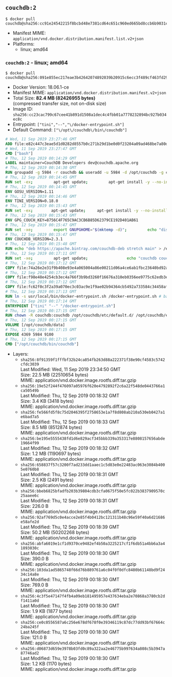## `couchdb:2`

```console
$ docker pull couchdb@sha256:cc91e24542215f8bcbd48e7381cd64c651c960ed665bd8ccb6b9031c52b5024e
```

-	Manifest MIME: `application/vnd.docker.distribution.manifest.list.v2+json`
-	Platforms:
	-	linux; amd64

### `couchdb:2` - linux; amd64

```console
$ docker pull couchdb@sha256:091e855ec217eae3b42642074892039b20915c6ecc3f489cf463fd2902c99513
```

-	Docker Version: 18.06.1-ce
-	Manifest MIME: `application/vnd.docker.distribution.manifest.v2+json`
-	Total Size: **82.4 MB (82426955 bytes)**  
	(compressed transfer size, not on-disk size)
-	Image ID: `sha256:cc23cac799c67cee41b891d1508a1dec4c4fbb01a7778232894bc927b034ec8c`
-	Entrypoint: `["tini","--","\/docker-entrypoint.sh"]`
-	Default Command: `["\/opt\/couchdb\/bin\/couchdb"]`

```dockerfile
# Wed, 11 Sep 2019 23:27:46 GMT
ADD file:e82c447c3eae5d1d0282d8557b0c271b29d1be0d0f23204a09ad468be7a80d8c in / 
# Wed, 11 Sep 2019 23:27:47 GMT
CMD ["bash"]
# Thu, 12 Sep 2019 00:14:29 GMT
LABEL maintainer=CouchDB Developers dev@couchdb.apache.org
# Thu, 12 Sep 2019 00:14:30 GMT
RUN groupadd -g 5984 -r couchdb && useradd -u 5984 -d /opt/couchdb -g couchdb couchdb
# Thu, 12 Sep 2019 00:14:45 GMT
RUN set -ex;         apt-get update;         apt-get install -y --no-install-recommends                 apt-transport-https                 ca-certificates                 dirmngr                 gnupg         ;         rm -rf /var/lib/apt/lists/*
# Thu, 12 Sep 2019 00:14:45 GMT
ENV GOSU_VERSION=1.11
# Thu, 12 Sep 2019 00:14:46 GMT
ENV TINI_VERSION=0.18.0
# Thu, 12 Sep 2019 00:15:43 GMT
RUN set -ex; 		apt-get update; 	apt-get install -y --no-install-recommends wget; 	rm -rf /var/lib/apt/lists/*; 		dpkgArch="$(dpkg --print-architecture | awk -F- '{ print $NF }')"; 		wget -O /usr/local/bin/gosu "https://github.com/tianon/gosu/releases/download/${GOSU_VERSION}/gosu-$dpkgArch"; 	wget -O /usr/local/bin/gosu.asc "https://github.com/tianon/gosu/releases/download/$GOSU_VERSION/gosu-$dpkgArch.asc"; 	export GNUPGHOME="$(mktemp -d)";         echo "disable-ipv6" >> ${GNUPGHOME}/dirmngr.conf;         for server in $(shuf -e pgpkeys.mit.edu             ha.pool.sks-keyservers.net             hkp://p80.pool.sks-keyservers.net:80             pgp.mit.edu) ; do         gpg --batch --keyserver $server --recv-keys B42F6819007F00F88E364FD4036A9C25BF357DD4 && break || : ;         done; 	gpg --batch --verify /usr/local/bin/gosu.asc /usr/local/bin/gosu; 	rm -rf "$GNUPGHOME" /usr/local/bin/gosu.asc; 	chmod +x /usr/local/bin/gosu; 	gosu nobody true;     	wget -O /usr/local/bin/tini "https://github.com/krallin/tini/releases/download/v${TINI_VERSION}/tini-$dpkgArch"; 	wget -O /usr/local/bin/tini.asc "https://github.com/krallin/tini/releases/download/v${TINI_VERSION}/tini-$dpkgArch.asc"; 	export GNUPGHOME="$(mktemp -d)";         echo "disable-ipv6" >> ${GNUPGHOME}/dirmngr.conf;         for server in $(shuf -e pgpkeys.mit.edu             ha.pool.sks-keyservers.net             hkp://p80.pool.sks-keyservers.net:80             pgp.mit.edu) ; do         gpg --batch --keyserver $server --recv-keys 595E85A6B1B4779EA4DAAEC70B588DFF0527A9B7 && break || : ;         done; 	gpg --batch --verify /usr/local/bin/tini.asc /usr/local/bin/tini; 	rm -rf "$GNUPGHOME" /usr/local/bin/tini.asc; 	chmod +x /usr/local/bin/tini;         apt-get purge -y --auto-remove wget; 	tini --version
# Thu, 12 Sep 2019 00:15:43 GMT
ENV GPG_COUCH_KEY=8756C4F765C9AC3CB6B85D62379CE192D401AB61
# Thu, 12 Sep 2019 00:15:47 GMT
RUN set -xe;         export GNUPGHOME="$(mktemp -d)";         echo "disable-ipv6" >> ${GNUPGHOME}/dirmngr.conf;         for server in $(shuf -e pgpkeys.mit.edu             ha.pool.sks-keyservers.net             hkp://p80.pool.sks-keyservers.net:80             pgp.mit.edu) ; do                 gpg --batch --keyserver $server --recv-keys $GPG_COUCH_KEY && break || : ;         done;         gpg --batch --export $GPG_COUCH_KEY > /etc/apt/trusted.gpg.d/couchdb.gpg;         command -v gpgconf && gpgconf --kill all || :;         rm -rf "$GNUPGHOME";         apt-key list
# Thu, 12 Sep 2019 00:15:47 GMT
ENV COUCHDB_VERSION=2.3.1
# Thu, 12 Sep 2019 00:15:48 GMT
RUN echo "deb https://apache.bintray.com/couchdb-deb stretch main" > /etc/apt/sources.list.d/couchdb.list
# Thu, 12 Sep 2019 00:17:11 GMT
RUN set -xe;         apt-get update;                 echo "couchdb couchdb/mode select none" | debconf-set-selections;         DEBIAN_FRONTEND=noninteractive apt-get install -y --allow-downgrades --allow-remove-essential --allow-change-held-packages                 couchdb="$COUCHDB_VERSION"~stretch         ;         rmdir /var/lib/couchdb /var/log/couchdb;         rm /opt/couchdb/data /opt/couchdb/var/log;         mkdir -p /opt/couchdb/data /opt/couchdb/var/log;         chown couchdb:couchdb /opt/couchdb/data /opt/couchdb/var/log;         chmod 777 /opt/couchdb/data /opt/couchdb/var/log;         rm /opt/couchdb/etc/default.d/10-filelog.ini;         rm -rf /var/lib/apt/lists/*
# Thu, 12 Sep 2019 00:17:12 GMT
COPY file:74a26e2e31f9b408e93e4a065004a86e00211d06a4ce6ab1fbc23640bd92a929 in /opt/couchdb/etc/default.d/ 
# Thu, 12 Sep 2019 00:17:12 GMT
COPY file:f98e48e4254cb3ec4a766f3b9bd3260f16676a310eb0356ee9775c62edb3e8f3 in /opt/couchdb/etc/ 
# Thu, 12 Sep 2019 00:17:12 GMT
COPY file:fc62f0c3f2a39a070ec3c03ac9e1f9ae02b94364cb5492a733584c34458af969 in /usr/local/bin 
# Thu, 12 Sep 2019 00:17:13 GMT
RUN ln -s usr/local/bin/docker-entrypoint.sh /docker-entrypoint.sh # backwards compat
# Thu, 12 Sep 2019 00:17:14 GMT
ENTRYPOINT ["tini" "--" "/docker-entrypoint.sh"]
# Thu, 12 Sep 2019 00:17:15 GMT
RUN chown -R couchdb:couchdb /opt/couchdb/etc/default.d/ /opt/couchdb/etc/vm.args
# Thu, 12 Sep 2019 00:17:15 GMT
VOLUME [/opt/couchdb/data]
# Thu, 12 Sep 2019 00:17:15 GMT
EXPOSE 4369 5984 9100
# Thu, 12 Sep 2019 00:17:15 GMT
CMD ["/opt/couchdb/bin/couchdb"]
```

-	Layers:
	-	`sha256:8f91359f1fffbf32b24ca854fb263d88a222371f38e90cf4583c5742cfdc3039`  
		Last Modified: Wed, 11 Sep 2019 23:34:50 GMT  
		Size: 22.5 MB (22510654 bytes)  
		MIME: application/vnd.docker.image.rootfs.diff.tar.gzip
	-	`sha256:19e52f244f476097a05976f620e4792892f2c6a22f548de0443766a1ca50549b`  
		Last Modified: Thu, 12 Sep 2019 00:18:32 GMT  
		Size: 3.4 KB (3418 bytes)  
		MIME: application/vnd.docker.image.rootfs.diff.tar.gzip
	-	`sha256:fe566fd5f8c75d2046395f2758653e1a7f8d808ab210a530eb0427a1e6bad7a5`  
		Last Modified: Thu, 12 Sep 2019 00:18:33 GMT  
		Size: 8.5 MB (8512874 bytes)  
		MIME: application/vnd.docker.image.rootfs.diff.tar.gzip
	-	`sha256:be195e5555438fd1d6e829acf345bbb339a353317e8808157656abde19664f99`  
		Last Modified: Thu, 12 Sep 2019 00:18:32 GMT  
		Size: 1.2 MB (1190697 bytes)  
		MIME: application/vnd.docker.image.rootfs.diff.tar.gzip
	-	`sha256:658837f57c3200f7ad233dd1aaec1c5d83e0e22483ac063e3084b4005e0760b8`  
		Last Modified: Thu, 12 Sep 2019 00:18:31 GMT  
		Size: 2.5 KB (2491 bytes)  
		MIME: application/vnd.docker.image.rootfs.diff.tar.gzip
	-	`sha256:bbeb6825bfadfb203b39804cdb3cfa0675f50e5fc022b3837909570c25aaee6c`  
		Last Modified: Thu, 12 Sep 2019 00:18:31 GMT  
		Size: 226.0 B  
		MIME: application/vnd.docker.image.rootfs.diff.tar.gzip
	-	`sha256:92af769d5c0e4acce2e85f4b0412bc121311b48c96e59f40a6d21686e58afe2d`  
		Last Modified: Thu, 12 Sep 2019 00:18:39 GMT  
		Size: 50.2 MB (50202268 bytes)  
		MIME: application/vnd.docker.image.rootfs.diff.tar.gzip
	-	`sha256:abfa6019e1cf1d9370ce9482ef4b50a3225217cf1f6db51a4bb6a3a41893030c`  
		Last Modified: Thu, 12 Sep 2019 00:18:30 GMT  
		Size: 390.0 B  
		MIME: application/vnd.docker.image.rootfs.diff.tar.gzip
	-	`sha256:103da1ad5865748f66d76b889761a6c04f0f0dfc8480b61148bd9f2434c14a8e`  
		Last Modified: Thu, 12 Sep 2019 00:18:30 GMT  
		Size: 769.0 B  
		MIME: application/vnd.docker.image.rootfs.diff.tar.gzip
	-	`sha256:4c3f5e47147f4fb4a09eb181495957e437634eba2e70868a3780cb2df1411a0d`  
		Last Modified: Thu, 12 Sep 2019 00:18:30 GMT  
		Size: 1.9 KB (1877 bytes)  
		MIME: application/vnd.docker.image.rootfs.diff.tar.gzip
	-	`sha256:ce0c0556587a6c256e678df678f0e39346119c87dc77dd93bf67664c24ba245f`  
		Last Modified: Thu, 12 Sep 2019 00:18:30 GMT  
		Size: 121.0 B  
		MIME: application/vnd.docker.image.rootfs.diff.tar.gzip
	-	`sha256:d06873d659e3978b03fd0c89a322aa2e46775b997634a808c5b3947a87746ad2`  
		Last Modified: Thu, 12 Sep 2019 00:18:30 GMT  
		Size: 1.2 KB (1170 bytes)  
		MIME: application/vnd.docker.image.rootfs.diff.tar.gzip
